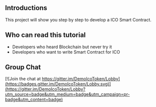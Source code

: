 ## Introductions
This project will show you step by step to develop a ICO Smart Contract.

## Who can read this tutorial

- Developers who heard Blockchain but never try it
- Developers who want to write Smart Contract for ICO

## Group Chat
[![Join the chat at https://gitter.im/DemoIcoToken/Lobby](https://badges.gitter.im/DemoIcoToken/Lobby.svg)](https://gitter.im/DemoIcoToken/Lobby?utm_source=badge&utm_medium=badge&utm_campaign=pr-badge&utm_content=badge)

